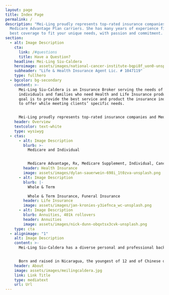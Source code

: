 ```yaml
---
layout: page
title: Index Page
permalink: /
description: "Mei-Ling proudly represents top-rated insurance companies and
  Medicare Advantage Plan carriers. She has many years of experience finding the
  best coverage to fit your unique needs, with passion and commitment. "
section:
  - alt: Image Description
    cta:
      link: /#questions
      title: Have a Question?
    headline: Mei-Ling Siu-Caldera
    heroimage: assets/images/national-cancer-institute-bqpi8f_uon0-unsplash.png
    subheader: "Life & Health Insurance Agent Lic. # 1047119"
    type: fullhero
  - bgcolor: bg-secondary
    content: >-
      Mei-Ling Siu-Caldera is an Insurance Broker serving the needs of
      individuals and families who need Health and Life Insurance products. Her
      goal is to provide the best service and product the insurance industry has
      to offer while meeting clients’ specific needs.


      Mei-Ling proudly represents top-rated insurance companies and Medicare Advantage Plan carriers. She has many years of experience finding the best coverage to fit your unique needs, with passion and commitment.
    header: Overview
    textcolor: text-white
    type: wysiwyg
  - ctas:
      - alt: Image Description
        blurb: >-
          Medicare and Individual


          Medicare Advantage, Rx, Medicare Supplement, Individual, Cancer, Stroke, Heart Attack, Dental, Vision, Hospital Indemnity, Access Health
        header: Health Insurance
        image: assets/images/dylan-sauerwein-698i_1t0zva-unsplash.png
      - alt: Image Description
        blurb: |-
          Whole & Term

          Whole & Term Insurance, Funeral Insurance
        header: Life Insurance
        image: assets/images/jan-kronies-y3iefnca_wc-unsplash.png
      - alt: Image Description
        blurb: Annuities, 401k rollovers
        header: Annuities
        image: assets/images/nick-dunn-obqxtsx3cvk-unsplash.png
    type: cta
  - alignimage: "1"
    alt: Image Description
    content: >-
      Mei-Ling Siu-Caldera has a diverse personal and professional background.


      Born and raised in Nicaragua, the youngest of 12 and of Chinese descent, she is multicultural, sensitive and caring about those whom she serves. While she was orphaned before she was 16, it did not deter her from becoming a medical doctor and obtain a doctorate in Nutrition while raising 4 children. Before becoming a full-time insurance agent, Mei-Ling did research and taught at UCONN for many years.
    header: About
    image: assets/images/meilingcaldera.jpg
    link: Link Title
    type: mediatext
    url: Url
---
```

